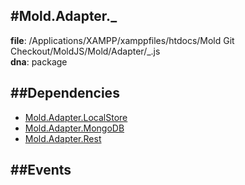 
#Mold.Adapter._
---------------------------------------

__file__: /Applications/XAMPP/xamppfiles/htdocs/Mold Git Checkout/MoldJS/Mold/Adapter/_.js  
__dna__: package  


	






##Dependencies
--------------

* [Mold.Adapter.LocalStore](../../Mold/Adapter/LocalStore.md) 
* [Mold.Adapter.MongoDB](../../Mold/Adapter/MongoDB.md) 
* [Mold.Adapter.Rest](../../Mold/Adapter/Rest.md) 


##Events
--------------






 

 


 



		
